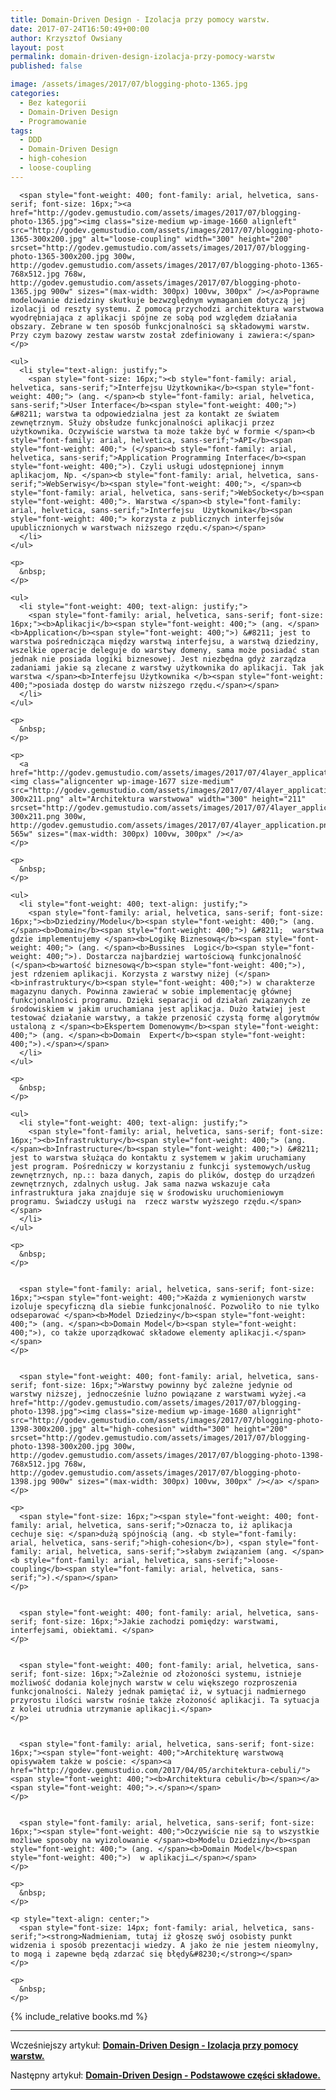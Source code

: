 ```yaml
---
title: Domain-Driven Design - Izolacja przy pomocy warstw.
date: 2017-07-24T16:50:49+00:00
author: Krzysztof Owsiany
layout: post
permalink: domain-driven-design-izolacja-przy-pomocy-warstw
published: false

image: /assets/images/2017/07/blogging-photo-1365.jpg
categories:
  - Bez kategorii
  - Domain-Driven Design
  - Programowanie
tags:
  - DDD
  - Domain-Driven Design
  - high-cohesion
  - loose-coupling
---
```

<div id="dslc-theme-content">
  <div id="dslc-theme-content-inner">

      <span style="font-weight: 400; font-family: arial, helvetica, sans-serif; font-size: 16px;"><a href="http://godev.gemustudio.com/assets/images/2017/07/blogging-photo-1365.jpg"><img class="size-medium wp-image-1660 alignleft" src="http://godev.gemustudio.com/assets/images/2017/07/blogging-photo-1365-300x200.jpg" alt="loose-coupling" width="300" height="200" srcset="http://godev.gemustudio.com/assets/images/2017/07/blogging-photo-1365-300x200.jpg 300w, http://godev.gemustudio.com/assets/images/2017/07/blogging-photo-1365-768x512.jpg 768w, http://godev.gemustudio.com/assets/images/2017/07/blogging-photo-1365.jpg 900w" sizes="(max-width: 300px) 100vw, 300px" /></a>Poprawne modelowanie dziedziny skutkuje bezwzględnym wymaganiem dotyczą jej izolacji od reszty systemu. Z pomocą przychodzi architektura warstwowa wyodrębniająca z aplikacji spójne ze sobą pod względem działania obszary. Zebrane w ten sposób funkcjonalności są składowymi warstw. Przy czym bazowy zestaw warstw został zdefiniowany i zawiera:</span>
    </p>
    
    <ul>
      <li style="text-align: justify;">
        <span style="font-size: 16px;"><b style="font-family: arial, helvetica, sans-serif;">Interfejsu Użytkownika</b><span style="font-weight: 400;"> (ang. </span><b style="font-family: arial, helvetica, sans-serif;">User Interface</b><span style="font-weight: 400;">) &#8211; warstwa ta odpowiedzialna jest za kontakt ze światem zewnętrznym. Służy obsłudze funkcjonalności aplikacji przez użytkownika. Oczywiście warstwa ta może także być w formie </span><b style="font-family: arial, helvetica, sans-serif;">API</b><span style="font-weight: 400;"> (</span><b style="font-family: arial, helvetica, sans-serif;">Application Programming Interface</b><span style="font-weight: 400;">). Czyli usługi udostępnionej innym aplikacjom, Np. </span><b style="font-family: arial, helvetica, sans-serif;">WebSerwisy</b><span style="font-weight: 400;">, </span><b style="font-family: arial, helvetica, sans-serif;">WebSockety</b><span style="font-weight: 400;">. Warstwa </span><b style="font-family: arial, helvetica, sans-serif;">Interfejsu  Użytkownika</b><span style="font-weight: 400;"> korzysta z publicznych interfejsów upublicznionych w warstwach niższego rzędu.</span></span>
      </li>
    </ul>
    
    <p>
      &nbsp;
    </p>
    
    <ul>
      <li style="font-weight: 400; text-align: justify;">
        <span style="font-family: arial, helvetica, sans-serif; font-size: 16px;"><b>Aplikacji</b><span style="font-weight: 400;"> (ang. </span><b>Application</b><span style="font-weight: 400;">) &#8211; jest to warstwa pośrednicząca między warstwą interfejsu, a warstwą dziedziny, wszelkie operacje deleguje do warstwy domeny, sama może posiadać stan jednak nie posiada logiki biznesowej. Jest niezbędna gdyż zarządza zadaniami jakie są zlecane z warstwy użytkownika do aplikacji. Tak jak warstwa </span><b>Interfejsu Użytkownika </b><span style="font-weight: 400;">posiada dostęp do warstw niższego rzędu.</span></span>
      </li>
    </ul>
    
    <p>
      &nbsp;
    </p>
    
    <p>
      <a href="http://godev.gemustudio.com/assets/images/2017/07/4layer_application.png"><img class="aligncenter wp-image-1677 size-medium" src="http://godev.gemustudio.com/assets/images/2017/07/4layer_application-300x211.png" alt="Architektura warstwowa" width="300" height="211" srcset="http://godev.gemustudio.com/assets/images/2017/07/4layer_application-300x211.png 300w, http://godev.gemustudio.com/assets/images/2017/07/4layer_application.png 565w" sizes="(max-width: 300px) 100vw, 300px" /></a>
    </p>
    
    <p>
      &nbsp;
    </p>
    
    <ul>
      <li style="font-weight: 400; text-align: justify;">
        <span style="font-family: arial, helvetica, sans-serif; font-size: 16px;"><b>Dziedziny/Modelu</b><span style="font-weight: 400;"> (ang. </span><b>Domain</b><span style="font-weight: 400;">) &#8211;  warstwa gdzie implementujemy </span><b>Logikę Biznesową</b><span style="font-weight: 400;"> (ang. </span><b>Bussines  Logic</b><span style="font-weight: 400;">). Dostarcza najbardziej wartościową funkcjonalność (</span><b>wartość biznesową</b><span style="font-weight: 400;">), jest rdzeniem aplikacji. Korzysta z warstwy niżej (</span><b>infrastruktury</b><span style="font-weight: 400;">) w charakterze magazynu danych. Powinna zawierać w sobie implementację głównej funkcjonalności programu. Dzięki separacji od działań związanych ze środowiskiem w jakim uruchamiana jest aplikacja. Dużo łatwiej jest testować działanie warstwy, a także przenosić czystą formę algorytmów ustaloną z </span><b>Ekspertem Domenowym</b><span style="font-weight: 400;"> (ang. </span><b>Domain  Expert</b><span style="font-weight: 400;">).</span></span>
      </li>
    </ul>
    
    <p>
      &nbsp;
    </p>
    
    <ul>
      <li style="font-weight: 400; text-align: justify;">
        <span style="font-family: arial, helvetica, sans-serif; font-size: 16px;"><b>Infrastruktury</b><span style="font-weight: 400;"> (ang. </span><b>Infrastructure</b><span style="font-weight: 400;">) &#8211; jest to warstwa służąca do kontaktu z systemem w jakim uruchamiany jest program. Pośredniczy w korzystaniu z funkcji systemowych/usług zewnętrznych, np.:: baza danych, zapis do plików, dostęp do urządzeń zewnętrznych, zdalnych usług. Jak sama nazwa wskazuje cała infrastruktura jaka znajduje się w środowisku uruchomieniowym programu. Świadczy usługi na  rzecz warstw wyższego rzędu.</span></span>
      </li>
    </ul>
    
    <p>
      &nbsp;
    </p>
    

      <span style="font-family: arial, helvetica, sans-serif; font-size: 16px;"><span style="font-weight: 400;">Każda z wymienionych warstw izoluje specyficzną dla siebie funkcjonalność. Pozwoliło to nie tylko odseparować </span><b>Model Dziedziny</b><span style="font-weight: 400;"> (ang. </span><b>Domain Model</b><span style="font-weight: 400;">), co także uporządkować składowe elementy aplikacji.</span></span>
    </p>
    

      <span style="font-weight: 400; font-family: arial, helvetica, sans-serif; font-size: 16px;">Warstwy powinny być zależne jedynie od warstwy niższej, jednocześnie luźno powiązane z warstwami wyżej.<a href="http://godev.gemustudio.com/assets/images/2017/07/blogging-photo-1398.jpg"><img class="size-medium wp-image-1680 alignright" src="http://godev.gemustudio.com/assets/images/2017/07/blogging-photo-1398-300x200.jpg" alt="high-cohesion" width="300" height="200" srcset="http://godev.gemustudio.com/assets/images/2017/07/blogging-photo-1398-300x200.jpg 300w, http://godev.gemustudio.com/assets/images/2017/07/blogging-photo-1398-768x512.jpg 768w, http://godev.gemustudio.com/assets/images/2017/07/blogging-photo-1398.jpg 900w" sizes="(max-width: 300px) 100vw, 300px" /></a> </span>
    </p>
    
    <p>
      <span style="font-size: 16px;"><span style="font-weight: 400; font-family: arial, helvetica, sans-serif;">Oznacza to, iż aplikacja cechuje się: </span>dużą spójnością (ang. <b style="font-family: arial, helvetica, sans-serif;">high-cohesion</b>), <span style="font-family: arial, helvetica, sans-serif;">słabym związaniem (ang. </span><b style="font-family: arial, helvetica, sans-serif;">loose-coupling</b><span style="font-family: arial, helvetica, sans-serif;">).</span></span>
    </p>
    

      <span style="font-weight: 400; font-family: arial, helvetica, sans-serif; font-size: 16px;">Jakie zachodzi pomiędzy: warstwami, interfejsami, obiektami. </span>
    </p>
    

      <span style="font-weight: 400; font-family: arial, helvetica, sans-serif; font-size: 16px;">Zależnie od złożoności systemu, istnieje możliwość dodania kolejnych warstw w celu większego rozproszenia funkcjonalności. Należy jednak pamiętać iż, w sytuacji nadmiernego przyrostu ilości warstw rośnie także złożoność aplikacji. Ta sytuacja z kolei utrudnia utrzymanie aplikacji.</span>
    </p>
    

      <span style="font-family: arial, helvetica, sans-serif; font-size: 16px;"><span style="font-weight: 400;">Architekturę warstwową opisywałem także w poście: </span><a href="http://godev.gemustudio.com/2017/04/05/architektura-cebuli/"><span style="font-weight: 400;"><b>Architektura cebuli</b></span></a><span style="font-weight: 400;">.</span></span>
    </p>
    

      <span style="font-family: arial, helvetica, sans-serif; font-size: 16px;"><span style="font-weight: 400;">Oczywiście nie są to wszystkie możliwe sposoby na wyizolowanie </span><b>Modelu Dziedziny</b><span style="font-weight: 400;"> (ang. </span><b>Domain Model</b><span style="font-weight: 400;">)  w aplikacji…</span></span>
    </p>
    
    <p>
      &nbsp;
    </p>
    
    <p style="text-align: center;">
      <span style="font-size: 14px; font-family: arial, helvetica, sans-serif;"><strong>Nadmieniam, tutaj iż głoszę swój osobisty punkt widzenia i sposób prezentacji wiedzy. A jako że nie jestem nieomylny, to mogą i zapewne będą zdarzać się błędy&#8230;</strong></span>
    </p>
    
    <p>
      &nbsp;
    </p>
    
{% include_relative books.md %}

---
Wcześniejszy artykuł: **[Domain-Driven Design - Izolacja przy pomocy warstw.][previous]**

Następny artykuł: **[Domain-Driven Design - Podstawowe części składowe.][next]**

---
[previous]: {{site.url}}/domain-driven-design-izolacja-przy-pomocy-warstw
[next]: {{site.url}}/domain-driven-design-podstawowe-czesci-skladowe
